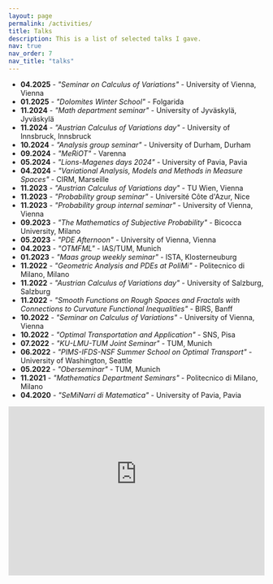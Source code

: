 ```yaml
---
layout: page
permalink: /activities/
title: Talks
description: This is a list of selected talks I gave.
nav: true
nav_order: 7
nav_title: "talks"
---
```


- **04.2025** - *"Seminar on Calculus of Variations"* - University of Vienna, Vienna
- **01.2025** - *"Dolomites Winter School"* - Folgarida
- **11.2024** - *"Math department seminar"* - University of Jyväskylä, Jyväskylä
- **11.2024** - *"Austrian Calculus of Variations day"* - University of Innsbruck, Innsbruck
- **10.2024** - *"Analysis group seminar"* - University of Durham, Durham
- **09.2024** - *"MeRiOT"* - Varenna
- **05.2024** - *"Lions-Magenes days 2024"* - University of Pavia, Pavia
- **04.2024** - *"Variational Analysis, Models and Methods in Measure Spaces"* - CIRM, Marseille
- **11.2023** - *"Austrian Calculus of Variations day"* - TU Wien, Vienna
- **11.2023** - *"Probability group seminar"* - Université Côte d'Azur, Nice
- **11.2023** - *"Probability group internal seminar"* - University of Vienna, Vienna
- **09.2023** - *"The Mathematics of Subjective Probability"* - Bicocca University, Milano
- **05.2023** - *"PDE Afternoon"* - University of Vienna, Vienna
- **04.2023** - *"OTMFML"* - IAS/TUM, Munich
- **01.2023** - *"Maas group weekly seminar"* - ISTA, Klosterneuburg
- **11.2022** - *"Geometric Analysis and PDEs at PoliMi"* - Politecnico di Milano, Milano
- **11.2022** - *"Austrian Calculus of Variations day"* - University of Salzburg, Salzburg
- **11.2022** - *"Smooth Functions on Rough Spaces and Fractals with Connections to Curvature Functional Inequalities"* - BIRS, Banff
- **10.2022** - *"Seminar on Calculus of Variations"* - University of Vienna, Vienna
- **10.2022** - *"Optimal Transportation and Application"* - SNS, Pisa
- **07.2022** - *"KU-LMU-TUM Joint Seminar"* - TUM, Munich
- **06.2022** - *"PIMS-IFDS-NSF Summer School on Optimal Transport"* - University of Washington, Seattle 
- **05.2022** - *"Oberseminar"* - TUM, Munich
- **11.2021** - *"Mathematics Department Seminars"* - Politecnico di Milano, Milano
- **04.2020** - *"SeMiNarri di Matematica"* - University of Pavia, Pavia



<div class="google-map-wrapper" style="position: relative; width: 100%; height: 400px; overflow: hidden;">
  <iframe src="https://www.google.com/maps/d/u/0/embed?mid=1SbcNZ9ghGFvit6SKgXRsbJs1QT6VjWU&ehbc=2E312F&hl=en" 
          width="100%" height="100%" style="border: 0; position: absolute; top: -67px;" 
          allowfullscreen="" loading="lazy" referrerpolicy="no-referrer-when-downgrade"></iframe>
</div>